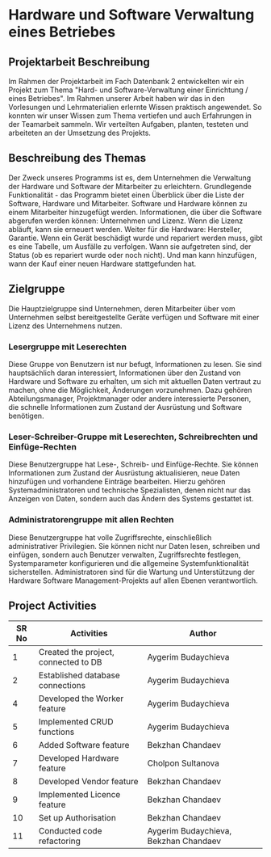 # Hardware und Software Verwaltung eines Betriebes

## Projektarbeit Beschreibung
Im Rahmen der Projektarbeit im Fach Datenbank 2 entwickelten wir ein Projekt zum Thema "Hard- und Software-Verwaltung einer Einrichtung / eines Betriebes". Im Rahmen unserer Arbeit haben wir das in den Vorlesungen und Lehrmaterialien erlernte Wissen praktisch angewendet. So konnten wir unser Wissen zum Thema vertiefen und auch Erfahrungen in der Teamarbeit sammeln. Wir verteilten Aufgaben, planten, testeten und arbeiteten an der Umsetzung des Projekts.

## Beschreibung des Themas 
Der Zweck unseres Programms ist es, dem Unternehmen die Verwaltung der Hardware und Software der Mitarbeiter zu erleichtern. Grundlegende Funktionalität - das Programm bietet einen Überblick über die Liste der Software, Hardware und Mitarbeiter. Software und Hardware können zu einem Mitarbeiter hinzugefügt werden. Informationen, die über die Software abgerufen werden können: Unternehmen und Lizenz. Wenn die Lizenz abläuft, kann sie erneuert werden. Weiter für die Hardware: Hersteller, Garantie. Wenn ein Gerät beschädigt wurde und repariert werden muss, gibt es eine Tabelle, um Ausfälle zu verfolgen. Wann sie aufgetreten sind, der Status (ob es repariert wurde oder noch nicht). Und man kann hinzufügen, wann der Kauf einer neuen Hardware stattgefunden hat. 


## Zielgruppe
Die Hauptzielgruppe sind Unternehmen, deren Mitarbeiter über vom Unternehmen selbst bereitgestellte Geräte verfügen und Software mit einer Lizenz des Unternehmens nutzen.
### Lesergruppe mit Leserechten
Diese Gruppe von Benutzern ist nur befugt, Informationen zu lesen. Sie sind hauptsächlich daran interessiert, Informationen über den Zustand von Hardware und Software zu erhalten, um sich mit aktuellen Daten vertraut zu machen, ohne die Möglichkeit, Änderungen vorzunehmen. Dazu gehören Abteilungsmanager, Projektmanager oder andere interessierte Personen, die schnelle Informationen zum Zustand der Ausrüstung und Software benötigen.

### Leser-Schreiber-Gruppe mit Leserechten, Schreibrechten und Einfüge-Rechten
Diese Benutzergruppe hat Lese-, Schreib- und Einfüge-Rechte. Sie können Informationen zum Zustand der Ausrüstung aktualisieren, neue Daten hinzufügen und vorhandene Einträge bearbeiten. Hierzu gehören Systemadministratoren und technische Spezialisten, denen nicht nur das Anzeigen von Daten, sondern auch das Ändern des Systems gestattet ist.

### Administratorengruppe mit allen Rechten
Diese Benutzergruppe hat volle Zugriffsrechte, einschließlich administrativer Privilegien. Sie können nicht nur Daten lesen, schreiben und einfügen, sondern auch Benutzer verwalten, Zugriffsrechte festlegen, Systemparameter konfigurieren und die allgemeine Systemfunktionalität sicherstellen. Administratoren sind für die Wartung und Unterstützung der Hardware Software Management-Projekts auf allen Ebenen verantwortlich.


## Project Activities

| SR No | Activities                                | Author                         |
|-------|-------------------------------------------|--------------------------------|
| 1     | Created the project, connected to DB      | Aygerim Budaychieva            |
| 2     | Established database connections          | Aygerim Budaychieva            |
| 4     | Developed the Worker feature              | Aygerim Budaychieva            |
| 5     | Implemented CRUD functions                | Aygerim Budaychieva            |
| 6     | Added Software feature                    | Bekzhan Chandaev               |
| 7     | Developed Hardware feature                | Cholpon Sultanova              |
| 8     | Developed Vendor feature                  | Bekzhan Chandaev               |
| 9     | Implemented Licence feature               | Bekzhan Chandaev               |
| 10    | Set up Authorisation                      | Bekzhan Chandaev               |
| 11    | Conducted code refactoring                | Aygerim Budaychieva, Bekzhan Chandaev |
